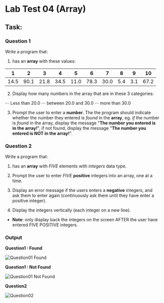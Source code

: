# Lab Test 04 (Array)

## Task:

### Question 1
Write a program that:

1. has an **array** with these values:

1 | 2 | 3 | 4 | 5 | 6 | 7 | 8 | 9 | 10
:---:| :---:| :---:| :---:| :---:| :---:| :---:| :---: |:---: |:---:
14.5| 90.1 |21.8 |34.5 |11.0 |78.3 |30.0 |5.4 |3.1 |67.2

2. Display how many numbers in the array that are in these 3 categories:


⋅⋅⋅ Less than 20.0
⋅⋅⋅ between 20.0 and 30.0
⋅⋅⋅ more than 30.0

3. Prompt the user to enter a **number**. The the program should indicate whether the number they entered is *found* in the **array**, eg. *if* the number is *found* in the array, display the message "**The number you entered is in the array!**", if not found, display the message "**The number you entered is NOT in the array!**".

### Question 2
Write a program that:

1. has an **array** with *FIVE* elements with *integers* data type.

2. Prompt the user to enter *FIVE* **positive** integers into an array, one at a time.

3. Display an error message if the users enters a **negative** integers, and ask them to enter again (continuously ask them until they have enter a positive integer).

4. Display the integers vertically (each integer on a new line).

* **Note**: only display back the integers on the screen AFTER the user have entered FIVE POSITIVE integers.

### Output

**Question1 : Found**

![Question01  Found](https://github.com/yclim95/GuideToCPPBegineer01/blob/master/LabTest04/Question01/found.PNG)



**Question1 : Not Found**

![Question01  Not Found](https://github.com/yclim95/GuideToCPPBegineer01/blob/master/LabTest04/Question01/not_found.PNG)



**Question2**

![Question02](https://github.com/yclim95/GuideToCPPBegineer01/blob/master/LabTest04/Question02/positiveInt.PNG)
